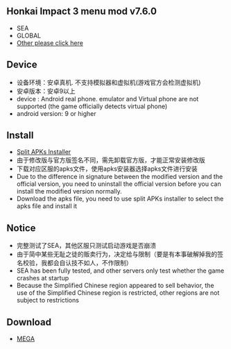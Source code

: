 
## Honkai Impact 3 menu mod v7.6.0
* SEA
* GLOBAL
* [Other please click here](https://androidrepublic.org/threads/honkai-impact-3-global-sea-jp-kr-tw-v7-3-0-mod.141396/)

## Device
* 设备环境：安卓真机. 不支持模拟器和虚拟机(游戏官方会检测虚拟机)
* 安卓版本：安卓9以上
* device : Android real phone. emulator and Virtual phone are not supported (the game officially detects virtual phone)
* android version: 9 or higher
## Install
* [Split APKs Installer](https://github.com/Aefyr/SAI/releases)
* 由于修改版与官方版签名不同，需先卸载官方版，才能正常安装修改版
* 下载对应区服的apks文件，使用apks安装器选择apks文件进行安装
* Due to the difference in signature between the modified version and the official version, you need to uninstall the official version before you can install the modified version normally.
* Download the apks file, you need to use split APKs installer to select the apks file and install it
## Notice
* 完整测试了SEA，其他区服只测试启动游戏是否崩溃
* 由于简中某些无耻之徒的贩卖行为，决定给与限制（要是有本事破解掉我的签名校验，我都会自认技不如人，不作限制）
* SEA has been fully tested, and other servers only test whether the game crashes at startup
* Because the Simplified Chinese region appeared to sell behavior, the use of the Simplified Chinese region is restricted, other regions are not subject to restrictions

## Download
* [MEGA](https://mega.nz/folder/050zETLK#UgzRVAI00XcVUFAAaT0ppA)
